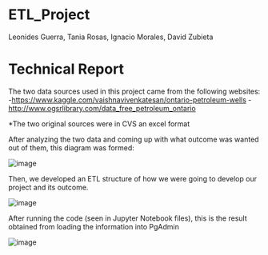 # ETL_Project
Leonides Guerra, Tania Rosas, Ignacio Morales,  David Zubieta

# Technical Report

The two data sources used in this project came from the following websites:
-https://www.kaggle.com/vaishnavivenkatesan/ontario-petroleum-wells
-http://www.ogsrlibrary.com/data_free_petroleum_ontario

*The two original sources were in CVS an excel format

After analyzing the two data and coming up with what outcome was wanted out of them, this diagram was formed:
  
![image](https://user-images.githubusercontent.com/75647054/114287453-81b08580-9a2c-11eb-8848-e3b99b3b698b.png)


Then, we developed an ETL structure of how we were going to develop our project and its outcome.

![image](https://user-images.githubusercontent.com/75647054/114287182-8d9b4800-9a2a-11eb-8312-aeb135906977.png)

After running the code (seen in Jupyter Notebook files), this is the result obtained from loading the information into PgAdmin

![image](https://user-images.githubusercontent.com/75647054/114287183-955aec80-9a2a-11eb-9c83-e4f7dae1d51a.png)
